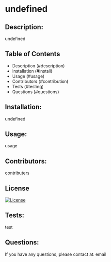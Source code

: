# undefined

  ## Description:
  undefined

  ## Table of Contents
  - Description (#description)
  - Installation (#install)
  - Usage (#usage)
  - Contributors (#contribution)
  - Tests (#testing)
  - Questions (#questions)

  ## Installation:
  undefined

  ## Usage:
  usage

  ## Contributors:
  contributers

  ## License
  [![License](https://img.shields.io/badge/License-Apache_2.0-blue.svg)](https://opensource.org/licenses/Apache-2.0)

  ## Tests:
  test

  ## Questions:
  If you have any questions, please contact at: 
  email

